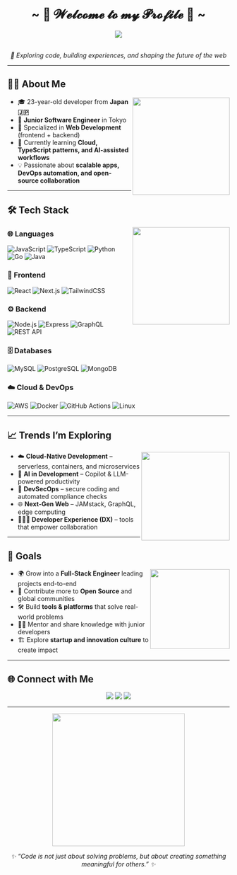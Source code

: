 <h1 align="center">~ 💖 𝓦𝓮𝓵𝓬𝓸𝓶𝓮 𝓽𝓸 𝓶𝔂 𝓟𝓻𝓸𝓯𝓲𝓵𝓮 💖 ~</h1>

<div align="center">
  <a href="https://egirl.ing/">
   <img src="https://lanyard.kyrie25.dev/api/202740603790819328?imgStyle=circle&animatedDecoration=true&hideProfile=false&showDisplayName=true&showBanner=animated&bannerFilter=blur(2px)%20brightness(0.8)&waveColor=transparent&gradient=7E37F9-B48EF7-E568C4&waveSpotifyColor=transparent&borderRadius=20px&hideStatus=true" />
  </a>
  <br><br>
  <p><i>🚀 Exploring code, building experiences, and shaping the future of the web</i></p>
</div>

---

## 👨‍💻 About Me  

<img src="https://media.giphy.com/media/qgQUggAC3Pfv687qPC/giphy.gif" align="right" width="220"/>

- 🎓 23-year-old developer from **Japan 🇯🇵**  
- 💼 **Junior Software Engineer** in Tokyo  
- 🎯 Specialized in **Web Development** (frontend + backend)  
- 🌱 Currently learning **Cloud, TypeScript patterns, and AI-assisted workflows**  
- 💡 Passionate about **scalable apps, DevOps automation, and open-source collaboration**  
---

## 🛠 Tech Stack  

<img src="https://media.giphy.com/media/SvFocn0wNMx0iv2rYz/giphy.gif" align="right" width="220"/>

### 🌐 Languages  
![JavaScript](https://img.shields.io/badge/-JavaScript-F7DF1E?logo=javascript&logoColor=000&style=for-the-badge)
![TypeScript](https://img.shields.io/badge/-TypeScript-3178C6?logo=typescript&logoColor=fff&style=for-the-badge)
![Python](https://img.shields.io/badge/-Python-3776AB?logo=python&logoColor=fff&style=for-the-badge)
![Go](https://img.shields.io/badge/-Go-00ADD8?logo=go&logoColor=fff&style=for-the-badge)
![Java](https://img.shields.io/badge/-Java-007396?logo=openjdk&logoColor=fff&style=for-the-badge)

### 🎨 Frontend  
![React](https://img.shields.io/badge/-React-61DAFB?logo=react&logoColor=000&style=for-the-badge)
![Next.js](https://img.shields.io/badge/-Next.js-000?logo=nextdotjs&logoColor=fff&style=for-the-badge)
![TailwindCSS](https://img.shields.io/badge/-TailwindCSS-38B2AC?logo=tailwindcss&logoColor=fff&style=for-the-badge)

### ⚙️ Backend  
![Node.js](https://img.shields.io/badge/-Node.js-339933?logo=nodedotjs&logoColor=fff&style=for-the-badge)
![Express](https://img.shields.io/badge/-Express-000?logo=express&logoColor=fff&style=for-the-badge)
![GraphQL](https://img.shields.io/badge/-GraphQL-E10098?logo=graphql&logoColor=fff&style=for-the-badge)
![REST API](https://img.shields.io/badge/-REST%20API-02569B?style=for-the-badge)

### 🗄 Databases  
![MySQL](https://img.shields.io/badge/-MySQL-4479A1?logo=mysql&logoColor=fff&style=for-the-badge)
![PostgreSQL](https://img.shields.io/badge/-PostgreSQL-4169E1?logo=postgresql&logoColor=fff&style=for-the-badge)
![MongoDB](https://img.shields.io/badge/-MongoDB-47A248?logo=mongodb&logoColor=fff&style=for-the-badge)

### ☁️ Cloud & DevOps  
![AWS](https://img.shields.io/badge/-AWS-FF9900?logo=amazonaws&logoColor=fff&style=for-the-badge)
![Docker](https://img.shields.io/badge/-Docker-2496ED?logo=docker&logoColor=fff&style=for-the-badge)
![GitHub Actions](https://img.shields.io/badge/-GitHub%20Actions-2088FF?logo=githubactions&logoColor=fff&style=for-the-badge)
![Linux](https://img.shields.io/badge/-Linux-FCC624?logo=linux&logoColor=000&style=for-the-badge)

---

## 📈 Trends I’m Exploring  

<img src="https://media.giphy.com/media/Ll22OhMLAlVDb8UQWe/giphy.gif" align="right" width="200"/>

- ☁️ **Cloud-Native Development** – serverless, containers, and microservices  
- 🤖 **AI in Development** – Copilot & LLM-powered productivity  
- 🔐 **DevSecOps** – secure coding and automated compliance checks  
- 🌐 **Next-Gen Web** – JAMstack, GraphQL, edge computing  
- 🧑‍🤝‍🧑 **Developer Experience (DX)** – tools that empower collaboration  

---

## 🎯 Goals  

<img src="https://media.giphy.com/media/3ohzdYJK1wAdPWVk88/giphy.gif" align="right" width="180"/>

- 🌍 Grow into a **Full-Stack Engineer** leading projects end-to-end  
- 🤝 Contribute more to **Open Source** and global communities  
- 🛠 Build **tools & platforms** that solve real-world problems  
- 🧑‍🏫 Mentor and share knowledge with junior developers  
- 🏗 Explore **startup and innovation culture** to create impact  

---

## 🌐 Connect with Me  

<p align="center">
  <a href="https://github.com/YourUsername"><img src="https://img.shields.io/badge/GitHub-%2312100E.svg?&style=for-the-badge&logo=github&logoColor=white"/></a>
  <a href="https://www.linkedin.com/in/YourLinkedIn"><img src="https://img.shields.io/badge/LinkedIn-%230A66C2.svg?&style=for-the-badge&logo=linkedin&logoColor=white"/></a>
  <a href="https://twitter.com/YourHandle"><img src="https://img.shields.io/badge/Twitter-%231DA1F2.svg?&style=for-the-badge&logo=twitter&logoColor=white"/></a>
</p>

---

<div align="center">
  <img src="https://media.giphy.com/media/26tn33aiTi1jkl6H6/giphy.gif" width="300"/>
  <p><i>✨ “Code is not just about solving problems, but about creating something meaningful for others.” ✨</i></p>
</div>
